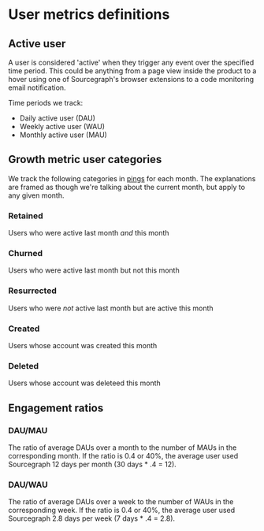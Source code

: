 # User metrics definitions

## Active user

A user is considered 'active' when they trigger any event over the specified time period. This could be anything from a page view inside the product to a hover using one of Sourcegraph's browser extensions to a code monitoring email notification.

Time periods we track:
- Daily active user (DAU)
- Weekly active user (WAU)
- Monthly active user (MAU)

## Growth metric user categories

We track the following categories in [pings](../../../../sourcegraph/doc/admin/pings.md) for each month. The explanations are framed as though we're talking about the current month, but apply to any given month.

### Retained

Users who were active last month *and* this month

### Churned

Users who were active last month but not this month

### Resurrected

Users who were *not* active last month but are active this month

### Created

Users whose account was created this month

### Deleted

Users whose account was deleteed this month

## Engagement ratios

### DAU/MAU

The ratio of average DAUs over a month to the number of MAUs in the corresponding month. If the ratio is 0.4 or 40%, the average user used Sourcegraph 12 days per month (30 days * .4 = 12). 

### DAU/WAU

The ratio of average DAUs over a week to the number of WAUs in the corresponding week. If the ratio is 0.4 or 40%, the average user used Sourcegraph 2.8 days per week (7 days * .4 = 2.8).